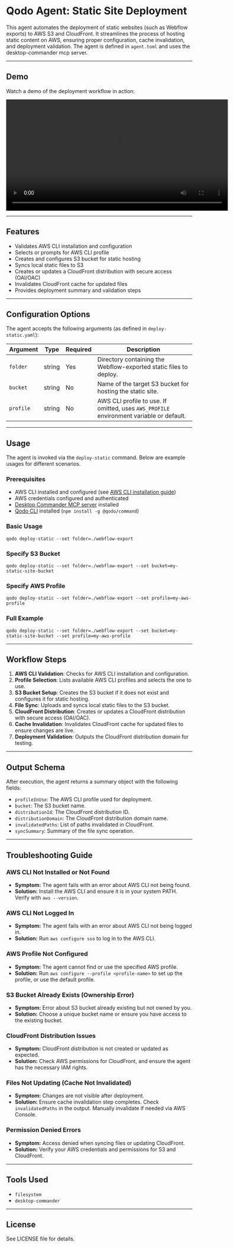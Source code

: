 # Qodo Agent: Static Site Deployment

This agent automates the deployment of static websites (such as Webflow exports) to AWS S3 and CloudFront. It streamlines the process of hosting static content on AWS, ensuring proper configuration, cache invalidation, and deployment validation. The agent is defined in `agent.toml` and uses the desktop-commander mcp server.

---

## Demo

Watch a demo of the deployment workflow in action:

<video src="https://youtu.be/5QaXuSn2XGs" controls width="600">
  Your browser does not support the video tag. <a href="https://youtu.be/5QaXuSn2XGs">Download the video</a>.
</video>


---

## Features
- Validates AWS CLI installation and configuration
- Selects or prompts for AWS CLI profile
- Creates and configures S3 bucket for static hosting
- Syncs local static files to S3
- Creates or updates a CloudFront distribution with secure access (OAI/OAC)
- Invalidates CloudFront cache for updated files
- Provides deployment summary and validation steps

---

## Configuration Options
The agent accepts the following arguments (as defined in `deploy-static.yaml`):

| Argument   | Type    | Required | Description                                                                                 |
|------------|---------|----------|---------------------------------------------------------------------------------------------|
| `folder`   | string  | Yes      | Directory containing the Webflow-exported static files to deploy.                            |
| `bucket`   | string  | No      | Name of the target S3 bucket for hosting the static site.                                    |
| `profile`  | string  | No       | AWS CLI profile to use. If omitted, uses `AWS_PROFILE` environment variable or default.      |

---

## Usage
The agent is invoked via the `deploy-static` command. Below are example usages for different scenarios.

### Prerequisites

- AWS CLI installed and configured (see [AWS CLI installation guide](https://docs.aws.amazon.com/cli/latest/userguide/getting-started-install.html))
- AWS credentials configured and authenticated
- [Desktop Commander MCP server](https://github.com/wonderwhy-er/DesktopCommanderMCP) installed
- [Qodo CLI](https://docs.qodo.ai/qodo-documentation/qodo-command/getting-started/setup-and-quickstart) installed (`npm install -g @qodo/command`)

### Basic Usage
```
qodo deploy-static --set folder=./webflow-export
```

### Specify S3 Bucket
```
qodo deploy-static --set folder=./webflow-export --set bucket=my-static-site-bucket
```

### Specify AWS Profile
```
qodo deploy-static --set folder=./webflow-export --set profile=my-aws-profile
```

### Full Example
```
qodo deploy-static --set folder=./webflow-export --set bucket=my-static-site-bucket --set profile=my-aws-profile
```

---

## Workflow Steps
1. **AWS CLI Validation**: Checks for AWS CLI installation and configuration.
2. **Profile Selection**: Lists available AWS CLI profiles and selects the one to use.
3. **S3 Bucket Setup**: Creates the S3 bucket if it does not exist and configures it for static hosting.
4. **File Sync**: Uploads and syncs local static files to the S3 bucket.
5. **CloudFront Distribution**: Creates or updates a CloudFront distribution with secure access (OAI/OAC).
6. **Cache Invalidation**: Invalidates CloudFront cache for updated files to ensure changes are live.
7. **Deployment Validation**: Outputs the CloudFront distribution domain for testing.

---

## Output Schema
After execution, the agent returns a summary object with the following fields:
- `profileInUse`: The AWS CLI profile used for deployment.
- `bucket`: The S3 bucket name.
- `distributionId`: The CloudFront distribution ID.
- `distributionDomain`: The CloudFront distribution domain name.
- `invalidatedPaths`: List of paths invalidated in CloudFront.
- `syncSummary`: Summary of the file sync operation.

---

## Troubleshooting Guide

### AWS CLI Not Installed or Not Found
- **Symptom:** The agent fails with an error about AWS CLI not being found.
- **Solution:** Install the AWS CLI and ensure it is in your system PATH. Verify with `aws --version`.

### AWS CLI Not Logged In
- **Symptom:** The agent fails with an error about AWS CLI not being logged in.
- **Solution:** Run `aws configure sso` to log in to the AWS CLI.

### AWS Profile Not Configured
- **Symptom:** The agent cannot find or use the specified AWS profile.
- **Solution:** Run `aws configure --profile <profile-name>` to set up the profile, or use the default profile.

### S3 Bucket Already Exists (Ownership Error)
- **Symptom:** Error about S3 bucket already existing but not owned by you.
- **Solution:** Choose a unique bucket name or ensure you have access to the existing bucket.

### CloudFront Distribution Issues
- **Symptom:** CloudFront distribution is not created or updated as expected.
- **Solution:** Check AWS permissions for CloudFront, and ensure the agent has the necessary IAM rights.

### Files Not Updating (Cache Not Invalidated)
- **Symptom:** Changes are not visible after deployment.
- **Solution:** Ensure cache invalidation step completes. Check `invalidatedPaths` in the output. Manually invalidate if needed via AWS Console.

### Permission Denied Errors
- **Symptom:** Access denied when syncing files or updating CloudFront.
- **Solution:** Verify your AWS credentials and permissions for S3 and CloudFront.

---

## Tools Used
- `filesystem`
- `desktop-commander`

---

## License
See LICENSE file for details.

